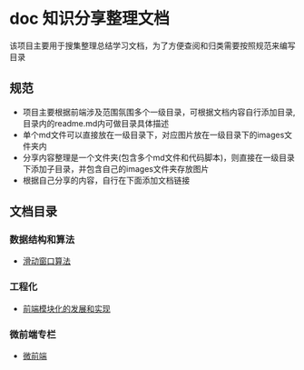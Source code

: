 # doc 知识分享整理文档
该项目主要用于搜集整理总结学习文档，为了方便查阅和归类需要按照规范来编写目录

## 规范
- 项目主要根据前端涉及范围氛围多个一级目录，可根据文档内容自行添加目录,目录内的readme.md内可做目录具体描述
- 单个md文件可以直接放在一级目录下，对应图片放在一级目录下的images文件夹内
- 分享内容整理是一个文件夹(包含多个md文件和代码脚本)，则直接在一级目录下添加子目录，并包含自己的images文件夹存放图片
- 根据自己分享的内容，自行在下面添加文档链接

## 文档目录

### 数据结构和算法
- [滑动窗口算法](数据结构和算法/算法/滑动窗口.md)

### 工程化
- [前端模块化的发展和实现](工程化/前端模块化/前端模块化的发展和实现.md)

### 微前端专栏
- [微前端](微前端/readme.md)